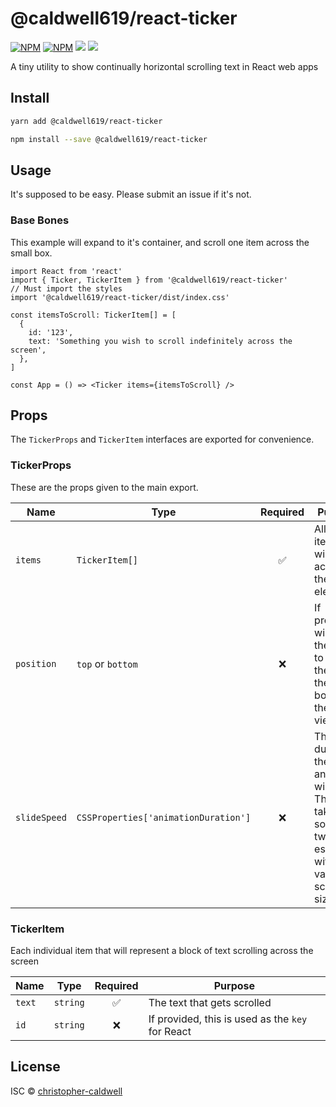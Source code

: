 # @caldwell619/react-ticker

[![NPM](https://img.shields.io/npm/v/@caldwell619/react-ticker.svg)](https://www.npmjs.com/package/@caldwell619/react-ticker) [![NPM](https://img.shields.io/bundlephobia/min/@caldwell619/react-ticker)](https://www.npmjs.com/package/@caldwell619/react-ticker) [![](https://img.shields.io/github/last-commit/christopher-caldwell/react-ticker)]() [![](https://img.shields.io/npm/types/typescript)]()

A tiny utility to show continually horizontal scrolling text in React web apps

## Install

```bash
yarn add @caldwell619/react-ticker

npm install --save @caldwell619/react-ticker
```

## Usage

It's supposed to be easy. Please submit an issue if it's not.

### Base Bones

This example will expand to it's container, and scroll one item across the small box.

```tsx
import React from 'react'
import { Ticker, TickerItem } from '@caldwell619/react-ticker'
// Must import the styles
import '@caldwell619/react-ticker/dist/index.css'

const itemsToScroll: TickerItem[] = [
  {
    id: '123',
    text: 'Something you wish to scroll indefinitely across the screen',
  },
]

const App = () => <Ticker items={itemsToScroll} />
```

## Props

The `TickerProps` and `TickerItem` interfaces are exported for convenience.

### TickerProps

These are the props given to the main export.

| Name         | Type                                 |      Required      | Purpose                                                                                                          |
| ------------ | ------------------------------------ | :----------------: | ---------------------------------------------------------------------------------------------------------------- |
| `items`      | `TickerItem[]`                       | :white_check_mark: | All of the items that will scroll across the element.                                                                                                                |
| `position`   | `top` or `bottom`                    |        :x:         | If provided, will glue the ticker to either the top or the bottom of the viewport                                |
| `slideSpeed` | `CSSProperties['animationDuration']` |        :x:         | The duration the **entire** animation will take. This takes some tweaking, especially with various screen sizes. |

### TickerItem

Each individual item that will represent a block of text scrolling across the screen

| Name   | Type     |      Required      | Purpose                                          |
| ------ | -------- | :----------------: | ------------------------------------------------ |
| `text` | `string` | :white_check_mark: | The text that gets scrolled                      |
| `id`   | `string` |        :x:         | If provided, this is used as the `key` for React |

## License

ISC © [christopher-caldwell](https://github.com/christopher-caldwell)

